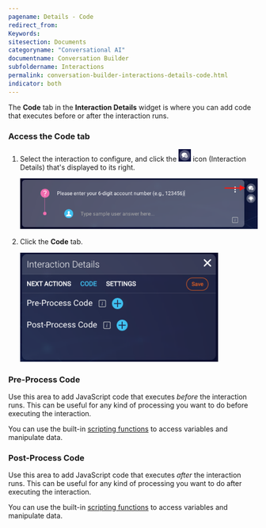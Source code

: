 ```yaml
---
pagename: Details - Code
redirect_from:
Keywords:
sitesection: Documents
categoryname: "Conversational AI"
documentname: Conversation Builder
subfoldername: Interactions
permalink: conversation-builder-interactions-details-code.html
indicator: both
---
```


The **Code** tab in the **Interaction Details** widget is where you can add code that executes before or after the interaction runs.

### Access the Code tab

1. Select the interaction to configure, and click the <img style="width:25px" src="img/ConvoBuilder/icon_interactionDetails.png"> icon (Interaction Details) that's displayed to its right.

    <img style="width:600px" class="fancyimage" src="img/ConvoBuilder/interactions_DetailsCode1.png">
2. Click the **Code** tab.

    <img style="width:400px" class="fancyimage" src="img/ConvoBuilder/interactions_DetailsCode2.png">

### Pre-Process Code

Use this area to add JavaScript code that executes *before* the interaction runs. This can be useful for any kind of processing you want to do before executing the interaction.

You can use the built-in [scripting functions](conversation-builder-scripting-functions-functions-list.html) to access variables and manipulate data.

### Post-Process Code

Use this area to add JavaScript code that executes *after* the interaction runs. This can be useful for any kind of processing you want to do after executing the interaction.

You can use the built-in [scripting functions](conversation-builder-scripting-functions-functions-list.html) to access variables and manipulate data.